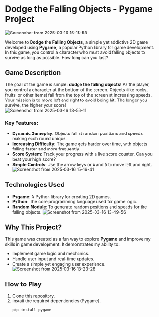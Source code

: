 # Dodge the Falling Objects - Pygame Project  

![Screenshot from 2025-03-16 15-15-58](https://github.com/user-attachments/assets/d64b8fd4-b18b-4027-b76f-82b384febde7)


Welcome to **Dodge the Falling Objects**, a simple yet addictive 2D game developed using **Pygame**, a popular Python library for game development. In this game, you control a character who must avoid falling objects to survive as long as possible. How long can you last?  

## Game Description  
The goal of the game is simple: **dodge the falling objects**! As the player, you control a character at the bottom of the screen. Objects (like rocks, fruits, or other items) fall from the top of the screen at increasing speeds. Your mission is to move left and right to avoid being hit. The longer you survive, the higher your score!  
![Screenshot from 2025-03-16 13-56-11](https://github.com/user-attachments/assets/938a0697-cdab-443d-9c5a-ae90bbd3a08d)



### Key Features:  
- **Dynamic Gameplay**: Objects fall at random positions and speeds, making each round unique.  
- **Increasing Difficulty**: The game gets harder over time, with objects falling faster and more frequently.  
- **Score System**: Track your progress with a live score counter. Can you beat your high score?  
- **Simple Controls**: Use the arrow keys or `A` and `D` to move left and right.
![Screenshot from 2025-03-16 15-16-41](https://github.com/user-attachments/assets/56022983-39d5-47c3-8ac8-5bbad6ec3b91)



## Technologies Used  
- **Pygame**: A Python library for creating 2D games.  
- **Python**: The core programming language used for game logic.  
- **Random Module**: To generate random positions and speeds for the falling objects.
![Screenshot from 2025-03-16 13-49-56](https://github.com/user-attachments/assets/9b1027ba-49a9-43c5-85e3-f1bee3c035cc)

  

## Why This Project?  
This game was created as a fun way to explore **Pygame** and improve my skills in game development. It demonstrates my ability to:  
- Implement game logic and mechanics.  
- Handle user input and real-time updates.  
- Create a simple yet engaging user experience.  
![Screenshot from 2025-03-16 13-23-28](https://github.com/user-attachments/assets/d22d965e-7060-4973-b40b-2f579f6d07f4)



## How to Play  
1. Clone this repository.  
2. Install the required dependencies (Pygame).  
   ```bash
   pip install pygame
